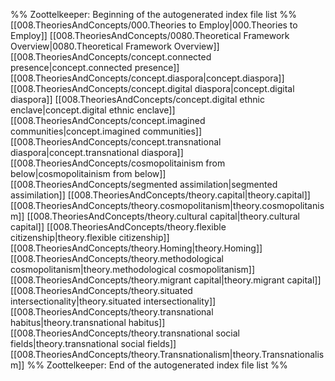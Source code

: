 %% Zoottelkeeper: Beginning of the autogenerated index file list  %%
 [[008.TheoriesAndConcepts/000.Theories to Employ|000.Theories to Employ]]
 [[008.TheoriesAndConcepts/0080.Theoretical Framework Overview|0080.Theoretical Framework Overview]]
 [[008.TheoriesAndConcepts/concept.connected presence|concept.connected presence]]
 [[008.TheoriesAndConcepts/concept.diaspora|concept.diaspora]]
 [[008.TheoriesAndConcepts/concept.digital diaspora|concept.digital diaspora]]
 [[008.TheoriesAndConcepts/concept.digital ethnic enclave|concept.digital ethnic enclave]]
 [[008.TheoriesAndConcepts/concept.imagined communities|concept.imagined communities]]
 [[008.TheoriesAndConcepts/concept.transnational diaspora|concept.transnational diaspora]]
 [[008.TheoriesAndConcepts/cosmopolitainism from below|cosmopolitainism from below]]
 [[008.TheoriesAndConcepts/segmented assimilation|segmented assimilation]]
 [[008.TheoriesAndConcepts/theory.capital|theory.capital]]
 [[008.TheoriesAndConcepts/theory.cosmopolitanism|theory.cosmopolitanism]]
 [[008.TheoriesAndConcepts/theory.cultural capital|theory.cultural capital]]
 [[008.TheoriesAndConcepts/theory.flexible citizenship|theory.flexible citizenship]]
 [[008.TheoriesAndConcepts/theory.Homing|theory.Homing]]
 [[008.TheoriesAndConcepts/theory.methodological cosmopolitanism|theory.methodological cosmopolitanism]]
 [[008.TheoriesAndConcepts/theory.migrant capital|theory.migrant capital]]
 [[008.TheoriesAndConcepts/theory.situated intersectionality|theory.situated intersectionality]]
 [[008.TheoriesAndConcepts/theory.transnational habitus|theory.transnational habitus]]
 [[008.TheoriesAndConcepts/theory.transnational social fields|theory.transnational social fields]]
 [[008.TheoriesAndConcepts/theory.Transnationalism|theory.Transnationalism]]
%% Zoottelkeeper: End of the autogenerated index file list  %%
